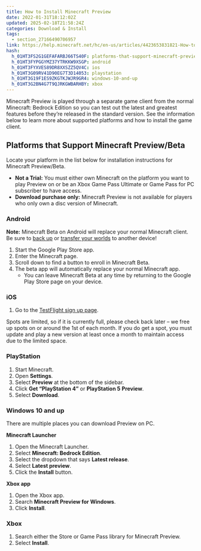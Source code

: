```yaml
---
title: How to Install Minecraft Preview
date: 2022-01-31T18:12:02Z
updated: 2025-02-18T21:58:24Z
categories: Download & Install
tags:
  - section_27166490706957
link: https://help.minecraft.net/hc/en-us/articles/4423653831821-How-to-Install-Minecraft-Preview
hash:
  h_01HT3FS2G1GEFAFARBJ66TS40F: platforms-that-support-minecraft-previewbeta
  h_01HT3FYPGGYMZ37YTRKKW9XSGP: android
  h_01HT3FYXVES89DR8XXSZZ5QV4C: ios
  h_01HT3G09RV41D90EG7T3D14053: playstation
  h_01HT3G19F1ES9ZKGTKJWJR9GR4: windows-10-and-up
  h_01HT3G2BN4G7T9QJRKGWBARHBY: xbox
---
```


Minecraft Preview is played through a separate game client from the normal Minecraft: Bedrock Edition so you can test out the latest and greatest features before they’re released in the standard version. See the information below to learn more about supported platforms and how to install the game client.

## Platforms that Support Minecraft Preview/Beta

Locate your platform in the list below for installation instructions for Minecraft Preview/Beta.

- **Not a Trial:** You must either own Minecraft on the platform you want to play Preview on or be an Xbox Game Pass Ultimate or Game Pass for PC subscriber to have access.
- **Download purchase only:** Minecraft Preview is not available for players who only own a disc version of Minecraft.

### Android

**Note:** Minecraft Beta on Android will replace your normal Minecraft client. Be sure to [back up](../Manage-Realms-Worlds/Restore-an-Automatic-Backup-of-a-Minecraft-Bedrock-Edition-Realm-World.md) or [transfer your worlds](../Backup-Restore/Use-Realms-to-transfer-a-Minecraft-Bedrock-Edition-World-to-Another-Device.md) to another device!

1.  Start the Google Play Store app.
2.  Enter the Minecraft page.
3.  Scroll down to find a button to enroll in Minecraft Beta.
4.  The beta app will automatically replace your normal Minecraft app.
    - You can leave Minecraft Beta at any time by returning to the Google Play Store page on your device.

### iOS

1.  Go to the [TestFlight sign up page](https://testflight.apple.com/join/qC1ZnReJ).

Spots are limited, so if it is currently full, please check back later – we free up spots on or around the 1st of each month. If you do get a spot, you must update and play a new version at least once a month to maintain access due to the limited space.

### PlayStation

1.  Start Minecraft.
2.  Open **Settings**.
3.  Select **Preview** at the bottom of the sidebar.
4.  Click **Get “PlayStation 4”** or **PlayStation 5** **Preview**.
5.  Select **Download**.

### Windows 10 and up

There are multiple places you can download Preview on PC.

**Minecraft Launcher**

1.  Open the Minecraft Launcher.
2.  Select **Minecraft: Bedrock Edition**.
3.  Select the dropdown that says **Latest release**.
4.  Select **Latest preview**.
5.  Click the **Install** button.

**Xbox app**

1.  Open the Xbox app.
2.  Search **Minecraft Preview for Windows**.
3.  Click **Install**.

### Xbox

1.  Search either the Store or Game Pass library for Minecraft Preview.
2.  Select **Install**.
